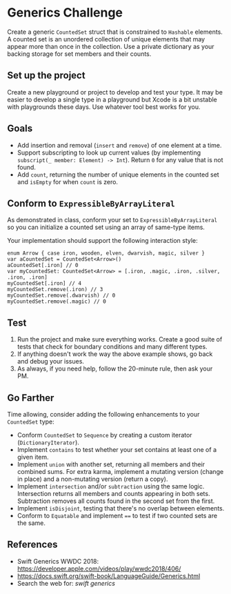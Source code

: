 # Generics Challenge

Create a generic `CountedSet` struct that is constrained to `Hashable` elements. A counted set is an unordered collection of unique elements that may appear more than once in the collection. Use a private dictionary as your backing storage for set members and their counts.

## Set up the project

Create a new playground or project to develop and test your type. It may be easier to develop a single type in a playground but Xcode is a bit unstable with playgrounds these days. Use whatever tool best works for you.

## Goals

* Add insertion and removal (`insert` and `remove`) of one element at a time.
* Support subscripting to look up current values (by implementing `subscript(_ member: Element) -> Int`). Return `0` for any value that is not found.
* Add `count`, returning the number of unique elements in the counted set and `isEmpty` for when `count` is zero.

## Conform to `ExpressibleByArrayLiteral`

As demonstrated in class, conform your set to `ExpressibleByArrayLiteral` so you can initialize a counted set using an array of same-type items.

Your implementation should support the following interaction style:

```
enum Arrow { case iron, wooden, elven, dwarvish, magic, silver }
var aCountedSet = CountedSet<Arrow>()
aCountedSet[.iron] // 0
var myCountedSet: CountedSet<Arrow> = [.iron, .magic, .iron, .silver, .iron, .iron]
myCountedSet[.iron] // 4
myCountedSet.remove(.iron) // 3
myCountedSet.remove(.dwarvish) // 0
myCountedSet.remove(.magic) // 0
```

## Test
1. Run the project and make sure everything works. Create a good suite of tests that check for boundary conditions and many different types.
2. If anything doesn't work the way the above example shows, go back and debug your issues.
3. As always, if you need help, follow the 20-minute rule, then ask your PM.

## Go Farther

Time allowing, consider adding the following enhancements to your `CountedSet` type:

* Conform `CountedSet` to `Sequence` by creating a custom iterator (`DictionaryIterator`).
* Implement `contains` to test whether your set contains at least one of a given item.
* Implement `union` with another set, returning all members and their combined sums. For extra karma, implement a mutating version (change in place) and a non-mutating version (return a copy).
* Implement `intersection` and/or `subtraction` using the same logic. Intersection returns all members and counts appearing in both sets. Subtraction removes all counts found in the second set from the first.
* Implement `isDisjoint`, testing that there's no overlap between elements.
* Conform to `Equatable` and implement `==` to test if two counted sets are the same.

## References

* Swift Generics WWDC 2018: https://developer.apple.com/videos/play/wwdc2018/406/
* https://docs.swift.org/swift-book/LanguageGuide/Generics.html
* Search the web for: *swift generics*

